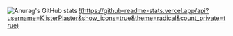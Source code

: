 ![Anurag's GitHub stats](https://github-readme-stats.vercel.app/api?username=KiisterPlaster&hide=contribs,prs)
[!(https://github-readme-stats.vercel.app/api?username=KiisterPlaster&show_icons=true&theme=radical&count_private=true)](https://github.com/KiisterPlaster/github-readme-stats)
